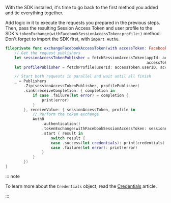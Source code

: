 With the SDK installed, it's time to go back to the first method you added and tie everything together. 

Add logic in it to execute the requests you prepared in the previous steps. Then, pass the resulting Session Access Token and user profile to the SDK's `tokenExchange(withFacebookSessionAccessToken:profile:)` method. Don't forget to import the SDK first, with `import Auth0`.

```swift
fileprivate func exchangeFacebookAccessToken(with accessToken: FacebookLogin.AccessToken) {
    // Get the request publishers
    let sessionAccessTokenPublisher = fetchSessionAccessToken(appId: accessToken.appID,
                                                              accessToken: accessToken.tokenString)
    let profilePublisher = fetchProfile(userId: accessToken.userID, accessToken: accessToken.tokenString)

    // Start both requests in parallel and wait until all finish
    _ = Publishers
        .Zip(sessionAccessTokenPublisher, profilePublisher)
        .sink(receiveCompletion: { completion in
            if case .failure(let error) = completion {
                print(error)
            }
        }, receiveValue: { sessionAccessToken, profile in
            // Perform the token exchange
            Auth0
                .authentication()
                .tokenExchange(withFacebookSessionAccessToken: sessionAccessToken, profile: profile)
                .start { result in
                    switch result {
                    case .success(let credentials): print(credentials) // Auth0 user credentials 🎉
                    case .failure(let error): print(error)
                }
            }
        })
}
```

::: note

To learn more about the `Credentials` object, read the [Credentials](https://github.com/auth0/Auth0.swift/blob/master/Auth0/Credentials.swift) article.

:::